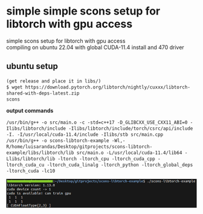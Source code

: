 

# simple simple scons setup for libtorch with gpu access

simple scons setup for libtorch with gpu access<br> 
compiling on ubuntu 22.04 with global CUDA-11.4 install and 470 driver<br>

## ubuntu setup

```
(get release and place it in libs/)
$ wget https://download.pytorch.org/libtorch/nightly/cuxxx/libtorch-shared-with-deps-latest.zip
scons
```

**output commands**

```
/usr/bin/g++ -o src/main.o -c -std=c++17 -D_GLIBCXX_USE_CXX11_ABI=0 -Ilibs/libtorch/include -Ilibs/libtorch/include/torch/csrc/api/include -I. -I/usr/local/cuda-11.4/include -Ilibs/stb src/main.cpp
/usr/bin/g++ -o scons-libtorch-example -Wl,-R/home/luisarandas/Desktop/gitprojects/scons-libtorch-example/libs/libtorch/lib src/main.o -L/usr/local/cuda-11.4/lib64 -Llibs/libtorch/lib -ltorch -ltorch_cpu -ltorch_cuda_cpp -ltorch_cuda_cu -ltorch_cuda_linalg -ltorch_python -ltorch_global_deps -ltorch_cuda -lc10
```

![terminal print](./images/print.png)